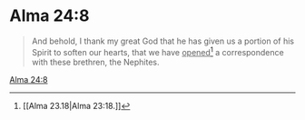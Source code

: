 # Alma 24:8

> And behold, I thank my great God that he has given us a portion of his Spirit to soften our hearts, that we have <u>opened</u>[^a] a correspondence with these brethren, the Nephites.

[Alma 24:8](https://www.churchofjesuschrist.org/study/scriptures/bofm/alma/24?lang=eng&id=p8#p8)


[^a]: [[Alma 23.18|Alma 23:18.]]

